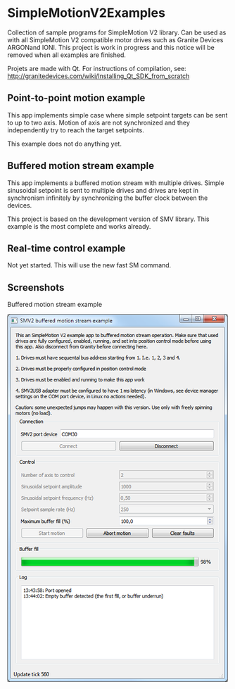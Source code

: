 # SimpleMotionV2Examples
Collection of sample programs for SimpleMotion V2 library. Can be used as with all SimpleMotion V2 compatible motor drives such as Granite Devices ARGONand IONI. This project is work in progress and this notice will be removed when all examples are finished.

Projets are made with Qt. For instructions of compilation, see:
http://granitedevices.com/wiki/Installing_Qt_SDK_from_scratch

Point-to-point motion example
-----------------------------
This app implements simple case where simple setpoint targets can be sent to up to two axis. Motion of axis are not synchronized and they independently try to reach the target setpoints.

This example does not do anything yet.

Buffered motion stream example
------------------------------
This app implements a buffered motion stream with multiple drives. Simple sinusoidal setpoint is sent to multiple drives and drives are kept in synchronism infinitely by synchronizing the buffer clock between the devices.

This project is based on the development version of SMV library. This example is the most complete and works already.

Real-time control example
-------------------------
Not yet started. This will use the new fast SM command.

Screenshots
-----------

Buffered motion stream example

![screenshot](https://raw.githubusercontent.com/GraniteDevices/SimpleMotionV2Examples/master/BufferedMotionStreamExample/screenshot.png)
